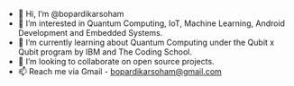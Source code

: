 - 👋 Hi, I’m @bopardikarsoham
- 👀 I’m interested in Quantum Computing, IoT, Machine Learning, Android Development and Embedded Systems.
- 🌱 I’m currently learning about Quantum Computing under the Qubit x Qubit program by IBM and The Coding School.
- 💞️ I’m looking to collaborate on open source projects.
- 📫 Reach me via Gmail - bopardikarsoham@gmail.com

<!---
bopardikarsoham/bopardikarsoham is a ✨ special ✨ repository because its `README.md` (this file) appears on your GitHub profile.
You can click the Preview link to take a look at your changes.
--->
